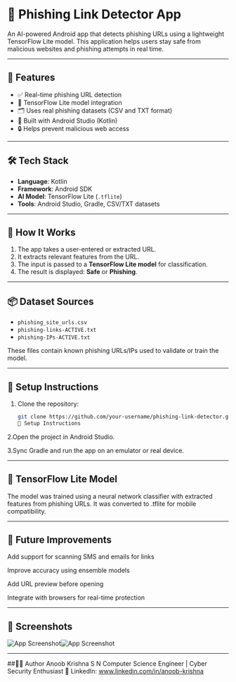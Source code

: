 # 🔐 Phishing Link Detector App

An AI-powered Android app that detects phishing URLs using a lightweight TensorFlow Lite model. This application helps users stay safe from malicious websites and phishing attempts in real time.

---

## 🚀 Features

- ✅ Real-time phishing URL detection  
- 🧠 TensorFlow Lite model integration  
- 🗂️ Uses real phishing datasets (CSV and TXT format)  
- 📱 Built with Android Studio (Kotlin)  
- 🔒 Helps prevent malicious web access  

---

## 🛠️ Tech Stack

- **Language**: Kotlin  
- **Framework**: Android SDK  
- **AI Model**: TensorFlow Lite (`.tflite`)  
- **Tools**: Android Studio, Gradle, CSV/TXT datasets  

---

## 🧪 How It Works

1. The app takes a user-entered or extracted URL.  
2. It extracts relevant features from the URL.  
3. The input is passed to a **TensorFlow Lite model** for classification.  
4. The result is displayed: **Safe** or **Phishing**.  

---

## 📦 Dataset Sources

- `phishing_site_urls.csv`  
- `phishing-links-ACTIVE.txt`  
- `phishing-IPs-ACTIVE.txt`  

These files contain known phishing URLs/IPs used to validate or train the model.

---

## 📱 Setup Instructions

1. Clone the repository:
   ```bash
   git clone https://github.com/your-username/phishing-link-detector.git
   📱 Setup Instructions
  2.Open the project in Android Studio.

  3.Sync Gradle and run the app on an emulator or real device.

---

## 🤖 TensorFlow Lite Model
The model was trained using a neural network classifier with extracted features from phishing URLs. It was converted to .tflite for mobile compatibility.

---

## 🧠 Future Improvements
Add support for scanning SMS and emails for links

Improve accuracy using ensemble models

Add URL preview before opening

Integrate with browsers for real-time protection

---

## 📸 Screenshots
![App Screenshot](Screenshots/Picture.jpg)![App Screenshot](Screenshots/Picture1.jpg)


---

##🙋‍♂️ Author
Anoob Krishna S N
Computer Science Engineer | Cyber Security Enthusiast
🔗 LinkedIn: www.linkedin.com/in/anoob-krishna



